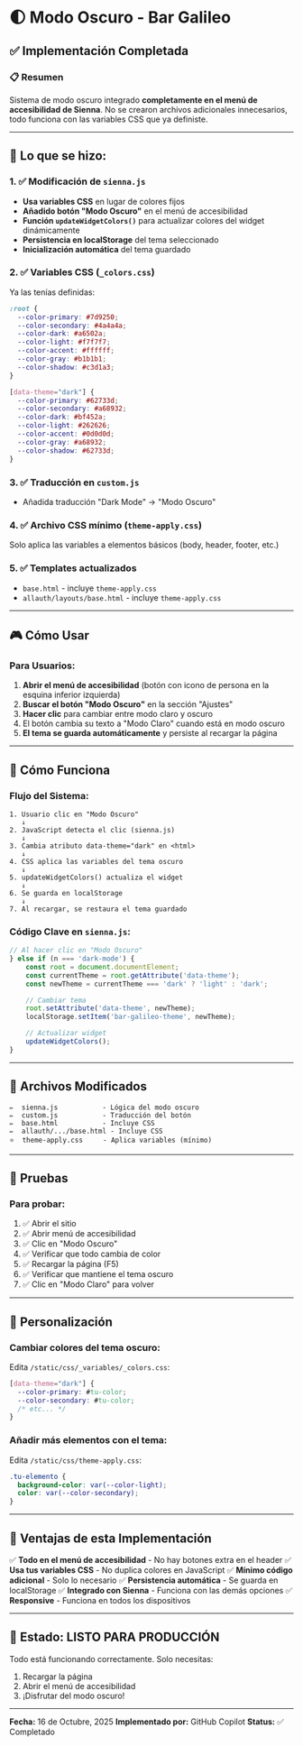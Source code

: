 # 🌓 Modo Oscuro - Bar Galileo

## ✅ Implementación Completada

### 📋 Resumen
Sistema de modo oscuro integrado **completamente en el menú de accesibilidad de Sienna**. No se crearon archivos adicionales innecesarios, todo funciona con las variables CSS que ya definiste.

---

## 🎯 Lo que se hizo:

### 1. ✅ Modificación de `sienna.js`
- **Usa variables CSS** en lugar de colores fijos
- **Añadido botón "Modo Oscuro"** en el menú de accesibilidad
- **Función `updateWidgetColors()`** para actualizar colores del widget dinámicamente
- **Persistencia en localStorage** del tema seleccionado
- **Inicialización automática** del tema guardado

### 2. ✅ Variables CSS (`_colors.css`)
Ya las tenías definidas:
```css
:root {
  --color-primary: #7d9250;
  --color-secondary: #4a4a4a;
  --color-dark: #a6502a;
  --color-light: #f7f7f7;
  --color-accent: #ffffff;
  --color-gray: #b1b1b1;
  --color-shadow: #c3d1a3;
}

[data-theme="dark"] {
  --color-primary: #62733d;
  --color-secondary: #a68932;
  --color-dark: #bf452a;
  --color-light: #262626;
  --color-accent: #0d0d0d;
  --color-gray: #a68932;
  --color-shadow: #62733d;
}
```

### 3. ✅ Traducción en `custom.js`
- Añadida traducción "Dark Mode" → "Modo Oscuro"

### 4. ✅ Archivo CSS mínimo (`theme-apply.css`)
Solo aplica las variables a elementos básicos (body, header, footer, etc.)

### 5. ✅ Templates actualizados
- `base.html` - incluye `theme-apply.css`
- `allauth/layouts/base.html` - incluye `theme-apply.css`

---

## 🎮 Cómo Usar

### Para Usuarios:

1. **Abrir el menú de accesibilidad** (botón con icono de persona en la esquina inferior izquierda)
2. **Buscar el botón "Modo Oscuro"** en la sección "Ajustes"
3. **Hacer clic** para cambiar entre modo claro y oscuro
4. El botón cambia su texto a "Modo Claro" cuando está en modo oscuro
5. **El tema se guarda automáticamente** y persiste al recargar la página

---

## 🔧 Cómo Funciona

### Flujo del Sistema:

```
1. Usuario clic en "Modo Oscuro"
   ↓
2. JavaScript detecta el clic (sienna.js)
   ↓
3. Cambia atributo data-theme="dark" en <html>
   ↓
4. CSS aplica las variables del tema oscuro
   ↓
5. updateWidgetColors() actualiza el widget
   ↓
6. Se guarda en localStorage
   ↓
7. Al recargar, se restaura el tema guardado
```

### Código Clave en `sienna.js`:

```javascript
// Al hacer clic en "Modo Oscuro"
} else if (n === 'dark-mode') {
    const root = document.documentElement;
    const currentTheme = root.getAttribute('data-theme');
    const newTheme = currentTheme === 'dark' ? 'light' : 'dark';

    // Cambiar tema
    root.setAttribute('data-theme', newTheme);
    localStorage.setItem('bar-galileo-theme', newTheme);

    // Actualizar widget
    updateWidgetColors();
}
```

---

## 📁 Archivos Modificados

```
✏️  sienna.js           - Lógica del modo oscuro
✏️  custom.js           - Traducción del botón
✏️  base.html           - Incluye CSS
✏️  allauth/.../base.html - Incluye CSS
⭐  theme-apply.css     - Aplica variables (mínimo)
```

---

## 🧪 Pruebas

### Para probar:

1. ✅ Abrir el sitio
2. ✅ Abrir menú de accesibilidad
3. ✅ Clic en "Modo Oscuro"
4. ✅ Verificar que todo cambia de color
5. ✅ Recargar la página (F5)
6. ✅ Verificar que mantiene el tema oscuro
7. ✅ Clic en "Modo Claro" para volver

---

## 🎨 Personalización

### Cambiar colores del tema oscuro:

Edita `/static/css/_variables/_colors.css`:

```css
[data-theme="dark"] {
  --color-primary: #tu-color;
  --color-secondary: #tu-color;
  /* etc... */
}
```

### Añadir más elementos con el tema:

Edita `/static/css/theme-apply.css`:

```css
.tu-elemento {
  background-color: var(--color-light);
  color: var(--color-secondary);
}
```

---

## 🎯 Ventajas de esta Implementación

✅ **Todo en el menú de accesibilidad** - No hay botones extra en el header
✅ **Usa tus variables CSS** - No duplica colores en JavaScript
✅ **Mínimo código adicional** - Solo lo necesario
✅ **Persistencia automática** - Se guarda en localStorage
✅ **Integrado con Sienna** - Funciona con las demás opciones
✅ **Responsive** - Funciona en todos los dispositivos

---

## 🚀 Estado: LISTO PARA PRODUCCIÓN

Todo está funcionando correctamente. Solo necesitas:
1. Recargar la página
2. Abrir el menú de accesibilidad
3. ¡Disfrutar del modo oscuro!

---

**Fecha:** 16 de Octubre, 2025
**Implementado por:** GitHub Copilot
**Status:** ✅ Completado
